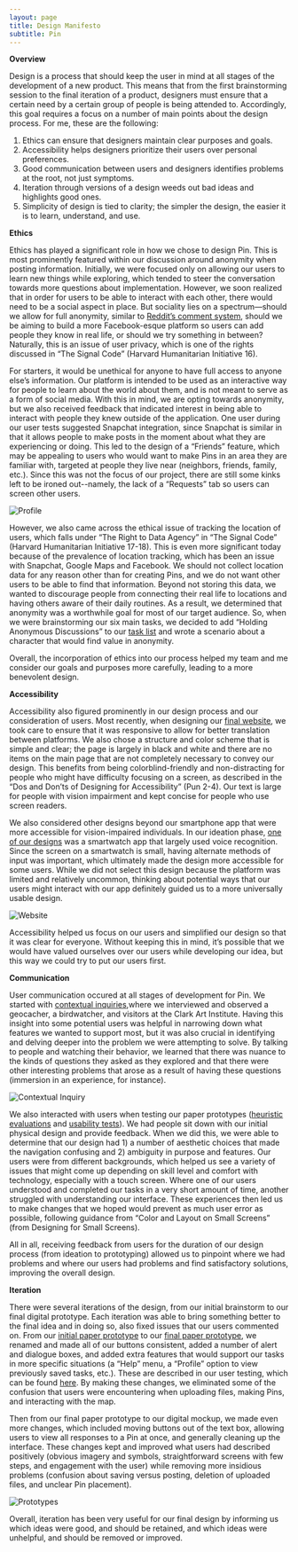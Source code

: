 ```yaml
---
layout: page
title: Design Manifesto
subtitle: Pin
---
```


**Overview**

Design is a process that should keep the user in mind at all stages of the development of a new product. This means that from the first brainstorming session to the final iteration of a product, designers must ensure that a certain need by a certain group of people is being attended to. Accordingly, this goal requires a focus on a number of main points about the design process. For me, these are the following:

  1. Ethics can ensure that designers maintain clear purposes and goals.
  2. Accessibility helps designers prioritize their users over personal preferences.
  3. Good communication between users and designers identifies problems at the root, not just symptoms.
  4. Iteration through versions of a design weeds out bad ideas and highlights good ones.
  5. Simplicity of design is tied to clarity; the simpler the design, the easier it is to learn, understand, and use.

**Ethics**

Ethics has played a significant role in how we chose to design Pin. This is most prominently featured within our discussion around anonymity when posting information. Initially, we were focused only on allowing our users to learn new things while exploring, which tended to steer the conversation towards more questions about implementation. However, we soon realized that in order for users to be able to interact with each other, there would need to be a social aspect in place. But sociality lies on a spectrum—should we allow for full anonymity, similar to [Reddit’s comment system](https://www.linkedin.com/pulse/anonymity-reddit-may-holding-social-network-back-its-thinks-caroline ), should we be aiming to build a more Facebook-esque platform so users can add people they know in real life, or should we try something in between? Naturally, this is an issue of user privacy, which is one of the rights discussed in “The Signal Code” (Harvard Humanitarian Initiative 16).

For starters, it would be unethical for anyone to have full access to anyone else’s information. Our platform is intended to be used as an interactive way for people to learn about the world about them, and is not meant to serve as a form of social media. With this in mind, we are opting towards anonymity, but we also received feedback that indicated interest in being able to interact with people they knew outside of the application. One user during our user tests suggested Snapchat integration, since Snapchat is similar in that it allows people to make posts in the moment about what they are experiencing or doing. This led to the design of a “Friends” feature, which may be appealing to users who would want to make Pins in an area they are familiar with, targeted at people they live near (neighbors, friends, family, etc.). Since this was not the focus of our project, there are still some kinks left to be ironed out--namely, the lack of a “Requests” tab so users can screen other users.

![Profile](./manifesto/profile.png)

However, we also came across the ethical issue of tracking the location of users, which falls under “The Right to Data Agency” in “The Signal Code” (Harvard Humanitarian Initiative 17-18). This is even more significant today because of the prevalence of location tracking, which has been an issue with Snapchat, Google Maps and Facebook. We should not collect location data for any reason other than for creating Pins, and we do not want other users to be able to find that information. Beyond not storing this data, we wanted to discourage people from connecting their real life to locations and having others aware of their daily routines. As a result, we determined that anonymity was a worthwhile goal for most of our target audience. So, when we were brainstorming our six main tasks, we decided to add “Holding Anonymous Discussions” to our [task list](http://www.lester-lee.com/curious-places//2018/03/05/task_review/ ) and wrote a scenario about a character that would find value in anonymity.

Overall, the incorporation of ethics into our process helped my team and me consider our goals and purposes more carefully, leading to a more benevolent design.

**Accessibility**

Accessibility also figured prominently in our design process and our consideration of users. Most recently, when designing our [final website](http://www.lester-lee.com/curious-places/), we took care to ensure that it was responsive to allow for better translation between platforms. We also chose a structure and color scheme that is simple and clear; the page is largely in black and white and there are no items on the main page that are not completely necessary to convey our design. This benefits from being colorblind-friendly and non-distracting for people who might have difficulty focusing on a screen, as described in the “Dos and Don’ts of Designing for Accessibility” (Pun 2-4). Our text is large for people with vision impairment and kept concise for people who use screen readers.

We also considered other designs beyond our smartphone app that were more accessible for vision-impaired individuals. In our ideation phase, [one of our designs](http://www.lester-lee.com/curious-places//2018/03/08/design_checkin/) was a smartwatch app that largely used voice recognition. Since the screen on a smartwatch is small, having alternate methods of input was important, which ultimately made the design more accessible for some users. While we did not select this design because the platform was limited and relatively uncommon, thinking about potential ways that our users might interact with our app definitely guided us to a more universally usable design.

![Website](./manifesto/website.png)

Accessibility helped us focus on our users and simplified our design so that it was clear for everyone. Without keeping this in mind, it’s possible that we would have valued ourselves over our users while developing our idea, but this way we could try to put our users first.

**Communication**

User communication occured at all stages of development for Pin. We started with [contextual inquiries](http://www.lester-lee.com/curious-places//2018/02/26/ci_checkin/),where we interviewed and observed a geocacher, a birdwatcher, and visitors at the Clark Art Institute. Having this insight into some potential users was helpful in narrowing down what features we wanted to support most, but it was also crucial in identifying and delving deeper into the problem we were attempting to solve. By talking to people and watching their behavior, we learned that there was nuance to the kinds of questions they asked as they explored and that there were other interesting problems that arose as a result of having these questions (immersion in an experience, for instance).

![Contextual Inquiry](./manifesto/clark.png)

We also interacted with users when testing our paper prototypes ([heuristic evaluations](http://www.lester-lee.com/curious-places//2018/04/09/heuristic_eval/) and [usability tests](http://www.lester-lee.com/curious-places//2018/04/16/usability_tests/)). We had people sit down with our initial physical design and provide feedback. When we did this, we were able to determine that our design had 1) a number of aesthetic choices that made the navigation confusing and 2) ambiguity in purpose and features. Our users were from different backgrounds, which helped us see a variety of issues that might come up depending on skill level and comfort with technology, especially with a touch screen. Where one of our users understood and completed our tasks in a very short amount of time, another struggled with understanding our interface. These experiences then led us to make changes that we hoped would prevent as much user error as possible, following guidance from “Color and Layout on Small Screens” (from Designing for Small Screens).

All in all, receiving feedback from users for the duration of our design process (from ideation to prototyping) allowed us to pinpoint where we had problems and where our users had problems and find satisfactory solutions, improving the overall design.

**Iteration**

There were several iterations of the design, from our initial brainstorm to our final digital prototype. Each iteration was able to bring something better to the final idea and in doing so, also fixed issues that our users commented on. From our [initial paper prototype](http://www.lester-lee.com/curious-places//2018/04/05/old_paper_prototype/) to our [final paper prototype](http://www.lester-lee.com/curious-places//2018/04/05/paper_prototype/), we renamed and made all of our buttons consistent, added a number of alert and dialogue boxes, and added extra features that would support our tasks in more specific situations (a “Help” menu, a “Profile” option to view previously saved tasks, etc.). These are described in our user testing, which can be found [here](http://www.lester-lee.com/curious-places//2018/04/16/usability_tests/). By making these changes, we eliminated some of the confusion that users were encountering when uploading files, making Pins, and interacting with the map.

Then from our final paper prototype to our digital mockup, we made even more changes, which included moving buttons out of the text box, allowing users to view all responses to a Pin at once, and generally cleaning up the interface. These changes kept and improved what users had described positively (obvious imagery and symbols, straightforward screens with few steps, and engagement with the user) while removing more insidious problems (confusion about saving versus posting, deletion of uploaded files, and unclear Pin placement).

![Prototypes](./manifesto/prototypes.png)

Overall, iteration has been very useful for our final design by informing us which ideas were good, and should be retained, and which ideas were unhelpful, and should be removed or improved.
